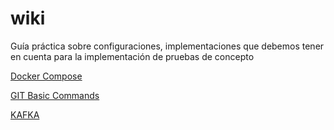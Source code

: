 # wiki
Guía práctica sobre configuraciones, implementaciones que debemos tener en cuenta para la implementación de pruebas de concepto

[Docker Compose](https://github.com/latorredaniel/wiki/wiki/Docker-Compose)

[GIT Basic Commands](https://github.com/latorredaniel/wiki/wiki/git%E2%80%90commands)

[KAFKA](https://github.com/latorredaniel/wiki/wiki/KAFKA)
